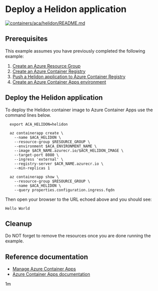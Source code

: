 # Deploy a Helidon application

[![containers/aca/helidon/README.md](https://github.com/Azure-Samples/java-on-azure-examples/actions/workflows/containers_aca_helidon_README_md.yml/badge.svg)](https://github.com/Azure-Samples/java-on-azure-examples/actions/workflows/containers_aca_helidon_README_md.yml)

## Prerequisites

This example assumes you have previously completed the following example:

1. [Create an Azure Resource Group](../../../general/group/create/README.md)
1. [Create an Azure Container Registry](../../acr/create/README.md)
1. [Push a Helidon application to Azure Container Registry](../../acr/helidon/README.md)
1. [Create an Azure Container Apps environment](../create-environment/README.md)

## Deploy the Helidon application

<!-- workflow.cron(0 17 * * 4) -->
<!-- workflow.include(../../acr/helidon/README.md) -->
<!-- workflow.include(../../aca/create-environment/README.md) -->

To deploy the Helidon container image to Azure Container Apps use the
command lines below.

```shell
  export ACA_HELIDON=helidon

  az containerapp create \
    --name $ACA_HELIDON \
    --resource-group $RESOURCE_GROUP \
    --environment $ACA_ENVIRONMENT_NAME \
    --image $ACR_NAME.azurecr.io/$ACR_HELIDON_IMAGE \
    --target-port 8080 \
    --ingress 'external' \
    --registry-server $ACR_NAME.azurecr.io \
    --min-replicas 1

  az containerapp show \
    --resource-group $RESOURCE_GROUP \
    --name $ACA_HELIDON \
    --query properties.configuration.ingress.fqdn
```

Then open your browser to the URL echoed above and you should see:

```text
Hello World
```

<!-- workflow.directOnly()
  sleep 60
  export URL=https://$(az containerapp show --resource-group $RESOURCE_GROUP --name $ACA_HELIDON --query properties.configuration.ingress.fqdn --output tsv)
  export RESULT=$(curl $URL)
  az group delete --name $RESOURCE_GROUP --yes || true
  if [[ "$RESULT" != *"Hello World"* ]]; then
    echo "Response did not contain 'Hello World'"
    exit 1
  fi

  -->

## Cleanup

Do NOT forget to remove the resources once you are done running the example.

## Reference documentation

* [Manage Azure Container Apps](https://docs.microsoft.com/cli/azure/containerapp)
* [Azure Container Apps documentation](https://docs.microsoft.com/azure/container-apps)

1m
